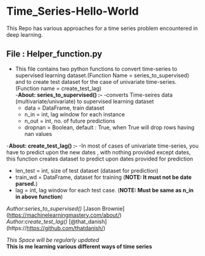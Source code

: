 # Time_Series-Hello-World
This Repo has various approaches for a time series problem encountered in deep learning.  
## File : Helper_function.py
- This file contains two python functions to convert time-series to supervised learning dataset.(Function Name = series_to_supervised)    
  and to create test dataset for the case of univariate time-series.(Function name = create_test_lag)  
-**About: series_to_supervised() :-**
    -converts Time-seires data (multivariate/univariate) to supervised learning dataset
    - data = DataFrame, train dataset
    - n_in = int, lag window for each instance
    - n_out = int, no. of future predictions
    - dropnan = Boolean, default : True, when True will drop rows having nan values

-**About: create_test_lag() :-**
  -In most of cases of univariate time-series, you have to predict upon the new dates , with nothing provided except dates, this function creates dataset to predict upon dates provided for prediction
  - len_test = int, size of  test dataset (dataset for prediction)
  - train_wd = DataFrame, dataset for training (**NOTE: It must not be date parsed.**)
  - lag = int, lag window for each test case. (**NOTE: Must be same as n_in in above function**)
  
*Author:series_to_supervised()* [Jason Brownie] (https://machinelearningmastery.com/about/)  
*Author:create_test_lag()* [@that_danish] (https://https://github.com/thatdanish/)   


*This Space will be regularly updated*  
**This is me learning various different ways of time series**
